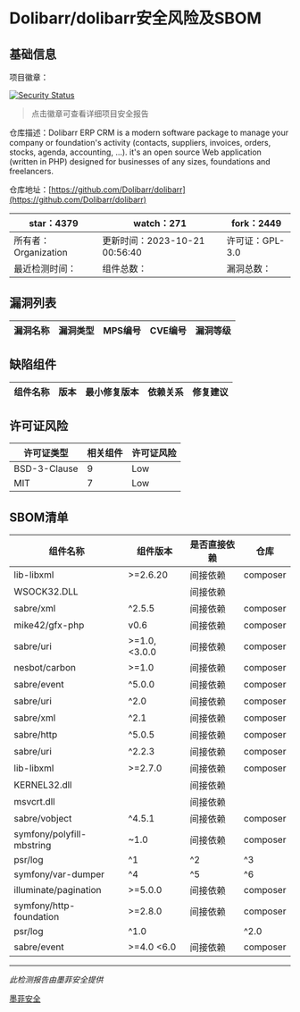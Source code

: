 # Dolibarr/dolibarr安全风险及SBOM

## 基础信息

项目徽章：

[![Security Status](https://www.murphysec.com/platform3/v31/badge/1715441304792072192.svg)](https://www.murphysec.com/console/report/1692966901520420864/1715441304792072192)

> 点击徽章可查看详细项目安全报告

仓库描述：Dolibarr ERP CRM is a modern software package to manage your company or foundation's activity (contacts, suppliers, invoices, orders, stocks, agenda, accounting, ...). it's an open source Web application (written in PHP) designed for businesses of any sizes, foundations and freelancers.

仓库地址：[https://github.com/Dolibarr/dolibarr](https://github.com/Dolibarr/dolibarr)

| star：4379 | watch：271 | fork：2449 |
| ----------- | -------------- | ------------ |
| 所有者：Organization | 更新时间：2023-10-21 00:56:40 | 许可证：GPL-3.0 |
| 最近检测时间： | 组件总数： | 漏洞总数： |




## 漏洞列表

| 漏洞名称 | 漏洞类型 | MPS编号 | CVE编号 | 漏洞等级 |
| ------- | ------ | ------- | ------ | ----- |





## 缺陷组件

| 组件名称 | 版本 | 最小修复版本 | 依赖关系 | 修复建议 |
| -------- | ---- | ------------ | -------- | -------- |





## 许可证风险

| 许可证类型 | 相关组件 | 许可证风险 |
| ---------- | -------- | ---------- |
|BSD-3-Clause|9|Low|
|MIT|7|Low|




## SBOM清单

| 组件名称 | 组件版本 | 是否直接依赖 | 仓库 |
| -------- | -------- | ------------ | ---- |
|lib-libxml|>=2.6.20|间接依赖|composer|
|WSOCK32.DLL||间接依赖||
|sabre/xml|^2.5.5|间接依赖|composer|
|mike42/gfx-php|v0.6|间接依赖|composer|
|sabre/uri|>=1.0,<3.0.0|间接依赖|composer|
|nesbot/carbon|>=1.0|间接依赖|composer|
|sabre/event|^5.0.0|间接依赖|composer|
|sabre/uri|^2.0|间接依赖|composer|
|sabre/xml|^2.1|间接依赖|composer|
|sabre/http|^5.0.5|间接依赖|composer|
|sabre/uri|^2.2.3|间接依赖|composer|
|lib-libxml|>=2.7.0|间接依赖|composer|
|KERNEL32.dll||间接依赖||
|msvcrt.dll||间接依赖||
|sabre/vobject|^4.5.1|间接依赖|composer|
|symfony/polyfill-mbstring|~1.0|间接依赖|composer|
|psr/log|^1|^2|^3|间接依赖|composer|
|symfony/var-dumper|^4|^5|^6|间接依赖|composer|
|illuminate/pagination|>=5.0.0|间接依赖|composer|
|symfony/http-foundation|>=2.8.0|间接依赖|composer|
|psr/log|^1.0 || ^2.0 || ^3.0|间接依赖|composer|
|sabre/event|>=4.0 <6.0|间接依赖|composer|


------

*此检测报告由墨菲安全提供*

[墨菲安全](www.murphysec.com)